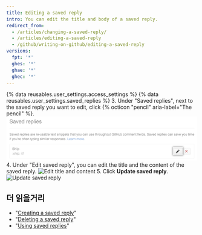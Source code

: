 ```yaml
---
title: Editing a saved reply
intro: You can edit the title and body of a saved reply.
redirect_from:
  - /articles/changing-a-saved-reply/
  - /articles/editing-a-saved-reply
  - /github/writing-on-github/editing-a-saved-reply
versions:
  fpt: '*'
  ghes: '*'
  ghae: '*'
  ghec: '*'
---
```


{% data reusables.user_settings.access_settings %}
{% data reusables.user_settings.saved_replies %}
3. Under "Saved replies", next to the saved reply you want to edit, click {% octicon "pencil" aria-label="The pencil" %}.  
   ![Edit a saved reply](/assets/images/help/settings/saved-replies-edit-existing.png)
4. Under "Edit saved reply", you can edit the title and the content of the saved reply. ![Edit title and content](/assets/images/help/settings/saved-replies-edit-existing-content.png)
5. Click **Update saved reply**. ![Update saved reply](/assets/images/help/settings/saved-replies-save-edit.png)

## 더 읽을거리

- "[Creating a saved reply](/articles/creating-a-saved-reply)"
- "[Deleting a saved reply](/articles/deleting-a-saved-reply)"
- "[Using saved replies](/articles/using-saved-replies)"
